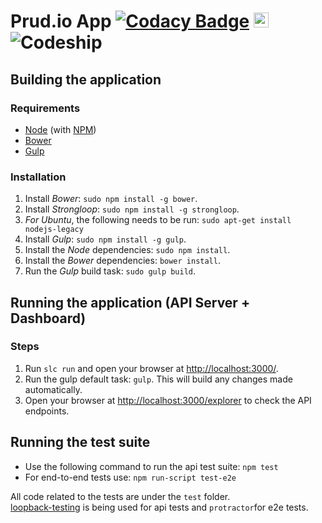 # Prud.io App [![Codacy Badge](https://www.codacy.com/project/badge/770f6a0903d641bd8bf31f041914a615)](https://www.codacy.com/public/cossou/prudio-app) <a href="https://assembly.com/prudio/bounties"><img src="https://asm-badger.herokuapp.com/prudio/badges/tasks.svg" height="24px" alt="Open Tasks" /></a> <img src="https://codeship.com/projects/73374/status?branch=master" alt="Codeship" />


## Building the application

### Requirements
* [Node](http://nodejs.org/) (with [NPM](https://www.npmjs.org/))
* [Bower](http://bower.io)
* [Gulp](http://gulpjs.com/)

### Installation
1. Install *Bower*: `sudo npm install -g bower`.
2. Install *Strongloop*: `sudo npm install -g strongloop`.
3. *For Ubuntu*, the following needs to be run: `sudo apt-get install nodejs-legacy`
4. Install *Gulp*: `sudo npm install -g gulp`.
5. Install the *Node* dependencies: `sudo npm install`.
6. Install the *Bower* dependencies: `bower install`.
7. Run the *Gulp* build task: `sudo gulp build`.

## Running the application (API Server + Dashboard)

### Steps

1. Run `slc run` and open your browser at [http://localhost:3000/](http://localhost:3000/).
2. Run the gulp default task: `gulp`. This will build any changes made automatically.
3. Open your browser at [http://localhost:3000/explorer](http://localhost:3000/explorer) to check the API endpoints.

## Running the test suite

* Use the following command to run the api test suite: `npm test`
* For end-to-end tests use: `npm run-script test-e2e`

All code related to the tests are under the `test` folder.  
[loopback-testing](https://github.com/strongloop/loopback-testing) is being used for api tests and `protractor`for e2e tests.
